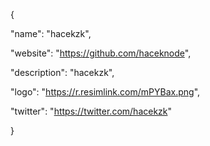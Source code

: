 {

  "name": "hacekzk",
  
  "website": "https://github.com/haceknode",
  
  "description": "hacekzk",
  
  "logo": "https://r.resimlink.com/mPYBax.png",
  
  "twitter": "https://twitter.com/hacekzk"
  
}
